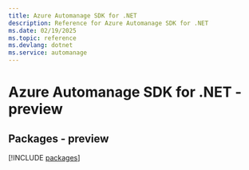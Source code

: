 ```yaml
---
title: Azure Automanage SDK for .NET
description: Reference for Azure Automanage SDK for .NET
ms.date: 02/19/2025
ms.topic: reference
ms.devlang: dotnet
ms.service: automanage
---
```

# Azure Automanage SDK for .NET - preview
## Packages - preview
[!INCLUDE [packages](automanage-index.md)]